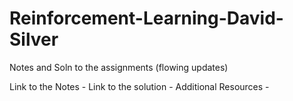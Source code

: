 # Reinforcement-Learning-David-Silver
Notes and Soln to the assignments (flowing updates)

Link to the Notes - 
Link to the solution - 
Additional Resources - 


